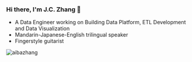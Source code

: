 ### Hi there, I'm J.C. Zhang 👋

<!--
**aibazhang/aibazhang** is a ✨ _special_ ✨ repository because its `README.md` (this file) appears on your GitHub profile.

Here are some ideas to get you started:

- 🔭 I’m currently working on ...
- 🌱 I’m currently learning ...
- 👯 I’m looking to collaborate on ...
- 🤔 I’m looking for help with ...
- 💬 Ask me about ...
- 📫 How to reach me: ...
- 😄 Pronouns: ...
- ⚡ Fun fact: ...

<p align="left">
<img src="https://simpleicons.org/icons/python.svg" alt="python" width="40" height="40"/>
<img src="https://simpleicons.org/icons/javascript.svg" alt="JavaScript" width="40" height="40"/>
<img src="https://simpleicons.org/icons/apachespark.svg" alt="Apach-Spark" width="40" height="40"/>
<img src="https://simpleicons.org/icons/amazonaws.svg" alt="AWS" width="40" height="40"/>
<img src="https://simpleicons.org/icons/microsoftazure.svg" alt="Azure" width="40" height="40"/>
<img src="https://simpleicons.org/icons/docker.svg" alt="Docker" width="40" height="40"/>
</p>

-->
- A Data Engineer working on Building Data Platform, ETL Development and Data Visualization
- Mandarin-Japanese-English trilingual speaker
- Fingerstyle guitarist



<p align="left">
<img align="left" src="https://github-readme-stats.vercel.app/api/top-langs/?username=aibazhang&layout=compact&hide=CSS,Less,SCSS,Stylus,html,Pug,Dockerfile" alt="aibazhang" />
</p>
